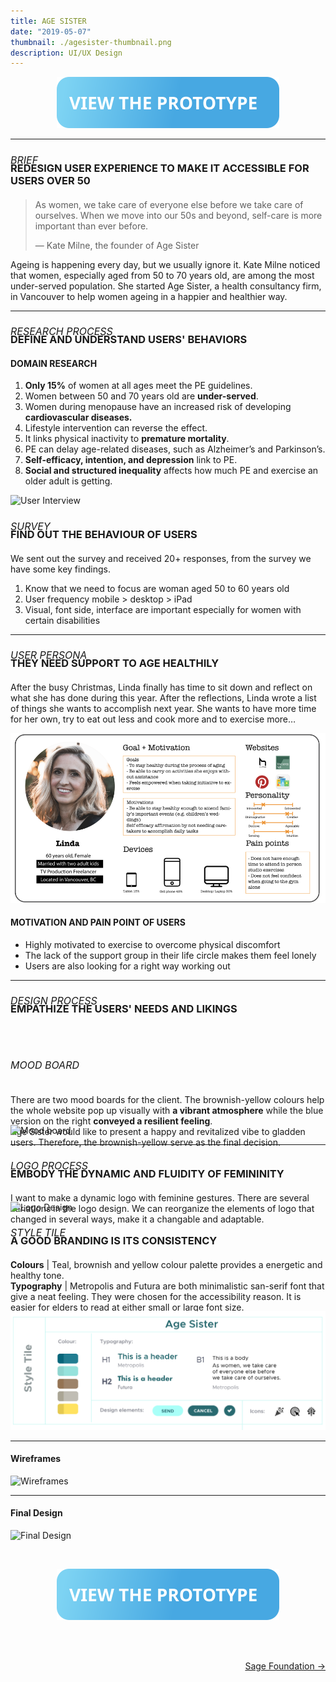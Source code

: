 ```yaml
---
title: AGE SISTER
date: "2019-05-07"
thumbnail: ./agesister-thumbnail.png
description: UI/UX Design
---
```


<a href="https://projects.invisionapp.com/share/4ATJQUOE9FD#/screens" align="center" target="_blank">

![Botton prototype](./view-the-prototype-age-sister.svg)

</a>

---

<h6 style=" font-size: 16px; margin-bottom:-30px; text-transform:uppercase">
BRIEF </h6>

<h3 style="margin-bottom:20px; text-transform:uppercase">
REDESIGN USER EXPERIENCE TO MAKE IT ACCESSIBLE FOR USERS OVER 50</h3>

> As women, we take care of everyone else before we take care of ourselves. When we move into our 50s and beyond, self-care is more important than ever before.
>
> — Kate Milne, the founder of Age Sister

Ageing is happening every day, but we usually ignore it. Kate Milne noticed that women, especially aged from 50 to 70 years old, are among the most under-served population. She started Age Sister, a health consultancy firm, in Vancouver to help women ageing in a happier and healthier way.

---

<h6 style=" font-size: 16px; margin-bottom:-30px; text-transform:uppercase">
Research Process </h6>

<h3 style="margin-bottom:20px; text-transform:uppercase">
DEFINE AND UNDERSTAND USERS' BEHAVIORS </h3>

#### DOMAIN RESEARCH

1. <b>Only 15%</b> of women at all ages meet the PE guidelines.
2. Women between 50 and 70 years old are <b>under-served</b>.
3. Women during menopause have an increased risk of developing <b>cardiovascular diseases.</b>
4. Lifestyle intervention can reverse the effect.
5. It links physical inactivity to <b>premature mortality</b>.
6. PE can delay age-related diseases, such as Alzheimer’s and Parkinson’s.
7. <b>Self-efficacy, intention, and depression</b> link to PE.
8. <b>Social and structured inequality</b> affects how much PE and exercise an older adult is getting.

<div class="kg-card kg-image-card">

![User Interview](https://miro.medium.com/max/1440/1*JN93SSeGkxyQM3YBTxLaJQ.png)

</div>

<h6 style=" font-size: 16px; margin-bottom:-30px; text-transform:uppercase">
survey </h6>

<h3 style="margin-bottom:20px; text-transform:uppercase">
find out the behaviour of users</h3>

We sent out the survey and received 20+ responses, from the survey we have some key findings.

1. Know that we need to focus are woman aged 50 to 60 years old
2. User frequency mobile > desktop > iPad
3. Visual, font side, interface are important especially for women with certain disabilities

---

<h6 style=" font-size: 16px; margin-bottom:-30px; text-transform:uppercase">
user persona </h6>

<h3 style="margin-bottom:20px; text-transform:uppercase">
They need support to age healthily</h3>

After the busy Christmas, Linda finally has time to sit down and reflect on what she has done during this year. After the reflections, Linda wrote a list of things she wants to accomplish next year. She wants to have more time for her own, try to eat out less and cook more and to exercise more…

<div class="kg-card kg-image-card">

![User Persona](./user-persona.png)

</div>

#### MOTIVATION AND PAIN POINT OF USERS

- Highly motivated to exercise to overcome physical discomfort
- The lack of the support group in their life circle makes them feel lonely
- Users are also looking for a right way working out

---

<h6 style=" font-size: 16px; margin-bottom:-30px; text-transform:uppercase">
design Process </h6>

<h3 style="margin-bottom:70px; text-transform:uppercase">
empathize the users' needs and likings </h3>

<h6 style=" font-size: 16px; text-transform:uppercase">
mood board </h6>

<p style=" margin-bottom:-50px">
There are two mood boards for the client. The brownish-yellow colours help the whole website pop up visually with <b>a vibrant atmosphere</b> while the blue version on the right <b>conveyed a resilient feeling</b>. </br>
Age Sister would like to present a happy and revitalized vibe to gladden users. Therefore, the brownish-yellow serve as the final decision.
</p>
<div class="kg-card kg-image-card">

![Mood board](https://miro.medium.com/max/1440/1*YgJ5A9wEzvW9Nl8GWIca4w.png)

</div>

---

<h6 style=" font-size: 16px; margin-bottom:-30px; text-transform:uppercase">
logo process </h6>

<h3 style="margin-bottom:20px; text-transform:uppercase">
embody the dynamic and fluidity of femininity </h3>

<p style=" margin-bottom:-50px">
I want to make a dynamic logo with feminine gestures. There are several variations in the logo design. We can reorganize the elements of logo that changed in several ways, make it a changable and adaptable.
</p>

<div class="kg-card kg-image-card kg-width-wide">

![Logo Design](https://miro.medium.com/max/1440/1*k4X2RHW-Bg7R-6QbmQnZtA.png)

</div>

<h6 style=" font-size: 16px; margin-bottom:-30px; text-transform:uppercase">
style tile</h6>

<h3 style="margin-bottom:20px; text-transform:uppercase">
a good branding is its consistency</h3>

<p style=" margin-bottom:-50px">
<b>Colours</b> | Teal, brownish and yellow colour palette provides a energetic and healthy tone. </br>
<b>Typography</b> | Metropolis and Futura are both minimalistic san-serif font that give a neat feeling. They were chosen for the accessibility reason. It is easier for elders to read at either small or large font size.</br>
<b>Design Elements</b> | I added CTA (Call To Action) buttons with a bright colour so it can pop and stand out.

</p>

<div class="kg-card kg-image-card">

![Style Tile](./style-tile.png)

</div>

---

#### Wireframes

![Wireframes](https://miro.medium.com/max/1440/1*cstbTspWVNbnwNXQueayWg.png)

---

#### Final Design

![Final Design](https://miro.medium.com/max/1440/1*Dhrs-MqMbCH3qsotYWq83Q.png)

<br/>

<a href="https://projects.invisionapp.com/share/4ATJQUOE9FD#/screens" align="center" target="_blank">

![Botton prototype](./view-the-prototype-age-sister.svg)

</a>

<br/><br/>

<div style=text-align-last:end>

<a href='/sage-foundation'>
       Sage Foundation &#8594; 
      </a>
</div>
